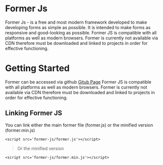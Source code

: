 # Former Js

Former Js - is a free and most modern framework developed to make developing forms as simple as possible. It is intended to make forms as responsive and good-looking as possible. Former JS is compatible with all platforms as well as modern browsers. Former is currently not available via CDN therefore must be downloaded and linked to projects in order for effective functioning.

# Getting Started
Former can be accessed via github
[Gitub Page](https://github.com/tonysaah/form-js/blob/master/)
Former JS is compatible with all platforms as well as modern browsers. Former is currently not available via CDN therefore must be downloaded and linked to projects in order for effective functioning.

## Linking Former JS
You can link either the main former file (former.js) or the minified version (former.min.js)

``` <script src='former-js/former.js'></script> ```

> Or the minified version

``` <script src='former-js/former.min.js'></script> ```
